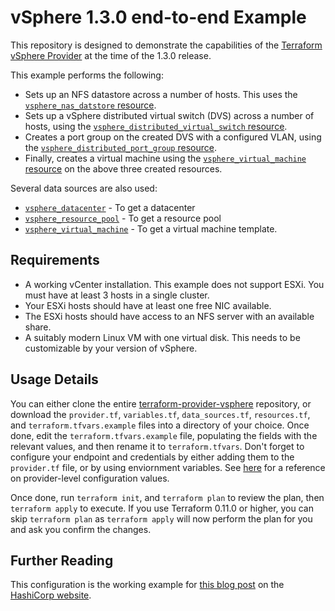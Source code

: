 # vSphere 1.3.0 end-to-end Example

This repository is designed to demonstrate the capabilities of the [Terraform
vSphere Provider][ref-tf-vsphere] at the time of the 1.3.0 release.

[ref-tf-vsphere]: https://www.terraform.io/docs/providers/vsphere/index.html

This example performs the following:

* Sets up an NFS datastore across a number of hosts. This uses the
  [`vsphere_nas_datstore` resource][ref-tf-vsphere-nas-datastore].
* Sets up a vSphere distributed virtual switch (DVS) across a number of hosts,
  using the [`vsphere_distributed_virtual_switch` resource][ref-tf-vsphere-dvs].
* Creates a port group on the created DVS with a configured VLAN, using the
  [`vsphere_distributed_port_group` resource][ref-tf-vsphere-dvportgroup].
* Finally, creates a virtual machine using the [`vsphere_virtual_machine`
  resource][ref-tf-vsphere-virtual-machine] on the above three created
  resources.

[ref-tf-vsphere-nas-datastore]: https://www.terraform.io/docs/providers/vsphere/r/nas_datastore.html
[ref-tf-vsphere-dvs]: https://www.terraform.io/docs/providers/vsphere/r/distributed_virtual_switch.html
[ref-tf-vsphere-dvportgroup]: https://www.terraform.io/docs/providers/vsphere/r/distributed_port_group.html
[ref-tf-vsphere-virtual-machine]: https://www.terraform.io/docs/providers/vsphere/r/virtual_machine.html

Several data sources are also used:

* [`vsphere_datacenter`][ref-tf-vsphere-datacenter] - To get a datacenter
* [`vsphere_resource_pool`][ref-tf-vsphere-resource-pool] - To get a resource
  pool
* [`vsphere_virtual_machine`][ref-tf-vsphere-vm-data-source] - To get a virtual
  machine template.

[ref-tf-vsphere-datacenter]: https://www.terraform.io/docs/providers/vsphere/d/datacenter.html
[ref-tf-vsphere-resource-pool]: https://www.terraform.io/docs/providers/vsphere/d/resource_pool.html
[ref-tf-vsphere-vm-data-source]: https://www.terraform.io/docs/providers/vsphere/d/virtual_machine.html

## Requirements

* A working vCenter installation. This example does not support ESXi. You must
  have at least 3 hosts in a single cluster.
* Your ESXi hosts should have at least one free NIC available.
* The ESXi hosts should have access to an NFS server with an available share.
* A suitably modern Linux VM with one virtual disk. This needs to be
  customizable by your version of vSphere.

## Usage Details

You can either clone the entire
[terraform-provider-vsphere][ref-tf-vsphere-github] repository, or download the
`provider.tf`, `variables.tf`, `data_sources.tf`, `resources.tf`, and
`terraform.tfvars.example` files into a directory of your choice. Once done,
edit the `terraform.tfvars.example` file, populating the fields with the
relevant values, and then rename it to `terraform.tfvars`. Don't forget to
configure your endpoint and credentials by either adding them to the
`provider.tf` file, or by using enviornment variables. See
[here][ref-tf-vsphere-provider-settings] for a reference on provider-level
configuration values.

[ref-tf-vsphere-github]: https://github.com/terraform-providers/terraform-provider-vsphere
[ref-tf-vsphere-provider-settings]: https://www.terraform.io/docs/providers/vsphere/index.html#argument-reference

Once done, run `terraform init`, and `terraform plan` to review the plan, then
`terraform apply` to execute. If you use Terraform 0.11.0 or higher, you can
skip `terraform plan` as `terraform apply` will now perform the plan for you and
ask you confirm the changes.

## Further Reading

This configuration is the working example for [this blog
post][a-re-introduction-to-the-terraform-vsphere-provider] on the [HashiCorp
website][hc-website].

[a-re-introduction-to-the-terraform-vsphere-provider]: https://www.hashicorp.com/blog/a-re-introduction-to-the-terraform-vsphere-provider
[hc-website]: https://www.hashicorp.com/
